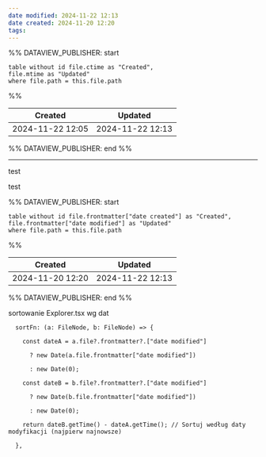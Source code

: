 ```yaml
---
date modified: 2024-11-22 12:13
date created: 2024-11-20 12:20
tags: 
---
```

%% DATAVIEW_PUBLISHER: start
```dataview
table without id file.ctime as "Created",
file.mtime as "Updated"
where file.path = this.file.path
```
%%

| Created          | Updated          |
| ---------------- | ---------------- |
| 2024-11-22 12:05 | 2024-11-22 12:13 |

%% DATAVIEW_PUBLISHER: end %%

----

test



test



%% DATAVIEW_PUBLISHER: start
```dataview
table without id file.frontmatter["date created"] as "Created",
file.frontmatter["date modified"] as "Updated"
where file.path = this.file.path
```
%%

| Created          | Updated          |
| ---------------- | ---------------- |
| 2024-11-20 12:20 | 2024-11-22 12:13 |

%% DATAVIEW_PUBLISHER: end %%

sortowanie Explorer.tsx wg dat
```
  sortFn: (a: FileNode, b: FileNode) => {

    const dateA = a.file?.frontmatter?.["date modified"]

      ? new Date(a.file.frontmatter["date modified"])

      : new Date(0);

    const dateB = b.file?.frontmatter?.["date modified"]

      ? new Date(b.file.frontmatter["date modified"])

      : new Date(0);

    return dateB.getTime() - dateA.getTime(); // Sortuj według daty modyfikacji (najpierw najnowsze)

  },
```